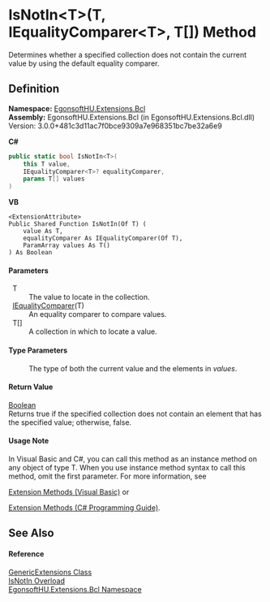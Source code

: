 # IsNotIn&lt;T&gt;(T, IEqualityComparer&lt;T&gt;, T[]) Method


Determines whether a specified collection does not contain the current value by using the default equality comparer.



## Definition
**Namespace:** <a href="N_EgonsoftHU_Extensions_Bcl.md">EgonsoftHU.Extensions.Bcl</a>  
**Assembly:** EgonsoftHU.Extensions.Bcl (in EgonsoftHU.Extensions.Bcl.dll) Version: 3.0.0+481c3d11ac7f0bce9309a7e968351bc7be32a6e9

**C#**
``` C#
public static bool IsNotIn<T>(
	this T value,
	IEqualityComparer<T>? equalityComparer,
	params T[] values
)

```
**VB**
``` VB
<ExtensionAttribute>
Public Shared Function IsNotIn(Of T) ( 
	value As T,
	equalityComparer As IEqualityComparer(Of T),
	ParamArray values As T()
) As Boolean
```



#### Parameters
<dl><dt>  T</dt><dd>The value to locate in the collection.</dd><dt>  <a href="https://learn.microsoft.com/dotnet/api/system.collections.generic.iequalitycomparer-1" target="_blank" rel="noopener noreferrer">IEqualityComparer</a>(T)</dt><dd>An equality comparer to compare values.</dd><dt>  T[]</dt><dd>A collection in which to locate a value.</dd></dl>

#### Type Parameters
<dl><dt /><dd>The type of both the current value and the elements in <em>values</em>.</dd></dl>

#### Return Value
<a href="https://learn.microsoft.com/dotnet/api/system.boolean" target="_blank" rel="noopener noreferrer">Boolean</a>  
Returns true if the specified collection does not contain an element that has the specified value; otherwise, false.

#### Usage Note
In Visual Basic and C#, you can call this method as an instance method on any object of type T. When you use instance method syntax to call this method, omit the first parameter. For more information, see <a href="https://docs.microsoft.com/dotnet/visual-basic/programming-guide/language-features/procedures/extension-methods" target="_blank" rel="noopener noreferrer">

Extension Methods (Visual Basic)</a> or <a href="https://docs.microsoft.com/dotnet/csharp/programming-guide/classes-and-structs/extension-methods" target="_blank" rel="noopener noreferrer">

Extension Methods (C# Programming Guide)</a>.

## See Also


#### Reference
<a href="T_EgonsoftHU_Extensions_Bcl_GenericExtensions.md">GenericExtensions Class</a>  
<a href="Overload_EgonsoftHU_Extensions_Bcl_GenericExtensions_IsNotIn.md">IsNotIn Overload</a>  
<a href="N_EgonsoftHU_Extensions_Bcl.md">EgonsoftHU.Extensions.Bcl Namespace</a>  
